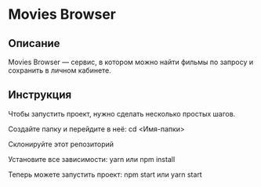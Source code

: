# Movies Browser
## Описание
Movies Browser — cервис, в котором можно найти фильмы по запросу и сохранить в личном кабинете.
## Инструкция
Чтобы запустить проект, нужно сделать несколько простых шагов.

Создайте папку и перейдите в неё: cd <Имя-папки>

Склонируйте этот репозиторий

Установите все зависимости: yarn или npm install

Теперь можете запустить проект: npm start или yarn start
